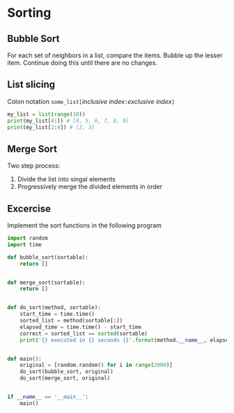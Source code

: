 # Sorting

## Bubble Sort

For each set of neighbors in a list, compare the items. Bubble up the lesser item. Continue doing this until there are no changes.

## List slicing

Colon notation `some_list[`*inclusive index*`:`*exclusive index*`]`

```python
my_list = list(range(10))
print(my_list[4:]) # [4, 5, 6, 7, 8, 9]
print(my_list[2:4]) # [2, 3]
```

## Merge Sort

Two step process:

1. Divide the list into singal elements
1. Progressively merge the divided elements in order

## Excercise

Implement the sort functions in the following program

```python
import random
import time

def bubble_sort(sortable):
    return []


def merge_sort(sortable):
    return []


def do_sort(method, sortable):
    start_time = time.time()
    sorted_list = method(sortable[:])
    elapsed_time = time.time() - start_time
    correct = sorted_list == sorted(sortable)
    print('{} executed in {} seconds {}'.format(method.__name__, elapsed_time, 'correctly' if correct else 'incorrectly'))


def main():
    original = [random.random() for i in range(2000)]
    do_sort(bubble_sort, original)
    do_sort(merge_sort, original)


if __name__ == '__main__':
    main()
```
